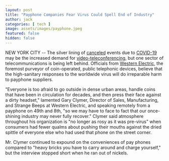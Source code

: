 ```yaml
---
layout: post
title: "Payphone Companies Fear Virus Could Spell End of Industry" 
author: jack
categories: [ tech ]
image: assets/images/payphone.jpeg
featured: false
hidden: false
---
```


NEW YORK CITY -- The silver lining of [canceled](https://www.zdnet.com/article/gartner-cancels-events-dell-world-goes-virtual-due-to-coronavirus-2020-tech-conference-cancellations-and-travel-bans/) events due to [COVID-19](https://www.cdc.gov/coronavirus/2019-ncov/index.html) may be the increased demand for [video-teleconferencing](https://www.vice.com/en_us/article/y3mxyw/why-conference-call-technology-never-works), but one sector of telecommunications is being left behind. Officials from [Western Electric](https://en.wikipedia.org/wiki/Western_Electric), the foremost purveyor of coin-operated, public telephonic devices, believe that the high-sanitary responses to the worldwide virus will do irreparable harm to payphone suppliers.

"Everyone is too afraid to go outside in dense urban areas, handle coins that have been in circulation for decades, and then press their face against a dirty headset," lamented Gary Clymer, Director of Sales, Manufacturing, and Strange Beeps at Western Electric, and speaking remotely from a payphone on 49th and 8th, "so we may have to face to fact that our once-shining industry may never fully recover." Clymer said atmosphere throughout his organization is "no longer as rosy as it was pre-virus" when consumers had fewer qualms about pushing their mouths against the dried spittle of everyone else who had used that phone on the street corner. 

Mr. Clymer continued to expound on the conveniences of pay phones compared to "heavy bricks you have to carry around and charge yourself," but the interview stopped short when he ran out of nickels.